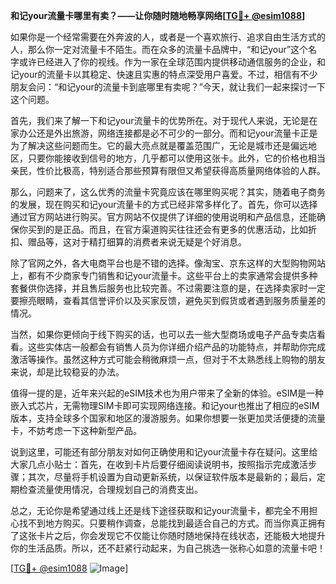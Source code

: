 **和记your流量卡哪里有卖？——让你随时随地畅享网络[[TG💪+ @esim1088](https://t.me/s/esim1088)]**

如果你是一个经常需要在外奔波的人，或者是一个喜欢旅行、追求自由生活方式的人，那么你一定对流量卡不陌生。而在众多的流量卡品牌中，“和记your”这个名字或许已经进入了你的视线。作为一家在全球范围内提供移动通信服务的企业，和记your的流量卡以其稳定、快速且实惠的特点深受用户喜爱。不过，相信有不少朋友会问：“和记your的流量卡到底哪里有卖呢？”今天，就让我们一起来探讨一下这个问题。

首先，我们来了解一下和记your流量卡的优势所在。对于现代人来说，无论是在家办公还是外出旅游，网络连接都是必不可少的一部分。而和记your流量卡正是为了解决这些问题而生。它的最大亮点就是覆盖范围广，无论是城市还是偏远地区，只要你能接收到信号的地方，几乎都可以使用这张卡。此外，它的价格也相当亲民，性价比极高，特别适合那些预算有限但又希望获得高质量网络体验的人群。

那么，问题来了，这么优秀的流量卡究竟应该在哪里购买呢？其实，随着电子商务的发展，现在购买和记your流量卡的方式已经非常多样化了。首先，你可以选择通过官方网站进行购买。官方网站不仅提供了详细的使用说明和产品信息，还能确保你买到的是正品。而且，在官方渠道购买往往还会有更多的优惠活动，比如折扣、赠品等，这对于精打细算的消费者来说无疑是个好消息。

除了官网之外，各大电商平台也是不错的选择。像淘宝、京东这样的大型购物网站上，都有不少商家专门销售和记your流量卡。这些平台上的卖家通常会提供多种套餐供你选择，并且售后服务也比较完善。不过需要注意的是，在选择卖家时一定要擦亮眼睛，查看其信誉评价以及买家反馈，避免买到假货或者遇到服务质量差的情况。

当然，如果你更倾向于线下购买的话，也可以去一些大型商场或电子产品专卖店看看。这些实体店一般都会有销售人员为你详细介绍产品的功能特点，并帮助你完成激活等操作。虽然这种方式可能会稍微麻烦一点，但对于不太熟悉线上购物的朋友来说，却是比较稳妥的办法。

值得一提的是，近年来兴起的eSIM技术也为用户带来了全新的体验。eSIM是一种嵌入式芯片，无需物理SIM卡即可实现网络连接。和记your也推出了相应的eSIM版本，支持全球多个国家和地区的漫游服务。如果你想要一张更加灵活便捷的流量卡，不妨考虑一下这种新型产品。

说到这里，可能还有部分朋友对如何正确使用和记your流量卡存在疑问。这里给大家几点小贴士：首先，在收到卡片后要仔细阅读说明书，按照指示完成激活步骤；其次，尽量将手机设置为自动更新系统，以保证软件版本是最新的；最后，定期检查流量使用情况，合理规划自己的消费支出。

总之，无论你是希望通过线上还是线下途径获取和记your流量卡，都完全不用担心找不到地方购买。只要稍作调查，总能找到最适合自己的方式。而当你真正拥有了这张卡片之后，你会发现它不仅能让你随时随地保持在线状态，还能极大地提升你的生活品质。所以，还不赶紧行动起来，为自己挑选一张称心如意的流量卡吧！

[[TG💪+ @esim1088](https://t.me/s/esim1088) ![Image](https://i.postimg.cc/4NQfJmqS/Snipaste-2025-05-13-00-14-12.png)]